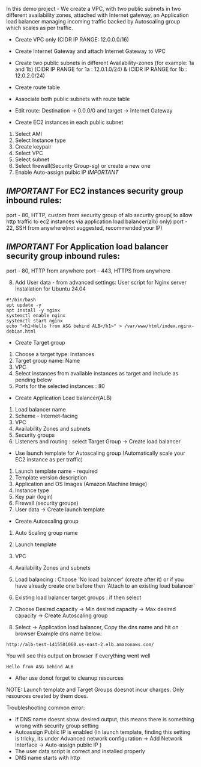In this demo project - We create a VPC, with two public subnets in two different availability zones, attached with Internet gateway, an Application load balancer managing incoming traffic backed by Autoscaling group which scales as per traffic.

- Create VPC only (CIDR IP RANGE: 12.0.0.0/16)
- Create Internet Gateway and attach Internet Gateway to VPC
- Create two public subnets in different Availability-zones (for example: 1a and 1b)
  (CIDR IP RANGE for 1a : 12.0.1.0/24) & (CIDR IP RANGE for 1b : 12.0.2.0/24)
- Create route table
- Associate both public subnets with route table
- Edit route: Destination -> 0.0.0/0 and target -> Internet Gateway

- Create EC2 instances in each public subnet

1. Select AMI
2. Select Instance type
3. Create keypair
4. Select VPC
5. Select subnet
6. Select firewall(Security Group-sg) or create a new one
7. Enable Auto-assign pulbic IP _IMPORTANT_

## _IMPORTANT_ For EC2 instances security group inbound rules:

port - 80, HTTP, custom from security group of alb security group( to allow http traffic to ec2 instances via application load balancer(alb) only)
port - 22, SSH from anywhere(not suggested, recommended your IP)

## _IMPORTANT_ For Application load balancer security group inbound rules:

port - 80, HTTP from anywhere
port - 443, HTTPS from anywhere

8. Add User data - from advanced settings:
   User script for Nginx server Installation for Ubuntu 24.04

```
#!/bin/bash
apt update -y
apt install -y nginx
systemctl enable nginx
systemctl start nginx
echo "<h1>Hello from ASG behind ALB</h1>" > /var/www/html/index.nginx-debian.html
```

- Create Target group

1. Choose a target type: Instances
2. Target group name: Name
3. VPC
4. Select instances from available instances as target and include as pending below
5. Ports for the selected instances : 80

- Create Application Load balancer(ALB)

1. Load balancer name
2. Scheme - Internet-facing
3. VPC
4. Availability Zones and subnets
5. Security groups
6. Listeners and routing : select Target Group -> Create load balancer

- Use launch template for Autoscaling group (Automatically scale your EC2 instance as per traffic)

1. Launch template name - required
2. Template version description
3. Application and OS Images (Amazon Machine Image)
4. Instance type
5. Key pair (login)
6. Firewall (security groups)
7. User data -> Create launch template

- Create Autoscaling group

1. Auto Scaling group name
2. Launch template
3. VPC
4. Availability Zones and subnets
5. Load balancing : Choose 'No load balancer' (create after it) or if you have already create one before then 'Attach to an existing load balancer'
6. Existing load balancer target groups : if then select
7. Choose Desired capacity -> Min desired capacity -> Max desired capacity -> Create Autoscaling group

8. Select -> Application load balancer, Copy the dns name and hit on browser
   Example dns name below:

```
http://alb-test-1415501060.us-east-2.elb.amazonaws.com/
```

You will see this output on browser if everything went well

```
Hello from ASG behind ALB
```

- After use donot forget to cleanup resources

NOTE: Launch template and Target Groups doesnot incur charges. Only resources created by them does.

Troubleshooting common error:

- If DNS name doesnt show desired output, this means there is something wrong with security group setting
- Autoassign Public IP is enabled (In launch template, finding this setting is tricky, its under Advanced network configuration -> Add Network Interface -> Auto-assign public IP )
- The user data script is correct and installed properly
- DNS name starts with http
